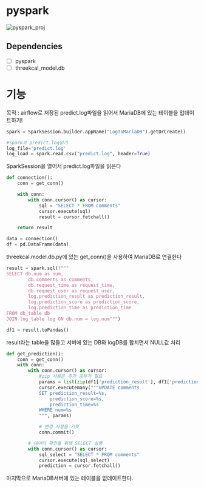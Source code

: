 # pyspark

![pyspark_proj](https://github.com/user-attachments/assets/c678225e-e5c0-4da0-9cac-b8025b5a8a74)

## Dependencies
- [ ] pyspark
- [ ] threekcal_model.db

# 기능
목적 : airflow로 저장된 predict.log파일을 읽어서 MariaDB에 있는 테이블을 업데이트하기!

```python
spark = SparkSession.builder.appName("LogToMariaDB").getOrCreate()

#Spark로 predict.log읽기
log_file='predict.log'
log_load = spark.read.csv("predict.log", header=True)
```
SparkSession을 열어서 predict.log파일을 읽은다

```python
def connection():
    conn = get_conn()

    with conn:
        with conn.cursor() as cursor:
            sql = "SELECT * FROM comments"
            cursor.execute(sql)
            result = cursor.fetchall()

    return result

data = connection()
df = pd.DataFrame(data)
```
threekcal.model.db.py에 있는 get_conn()을 사용하여 MariaDB로 연결한다

```python
result = spark.sql(f"""
SELECT db.num as num,
        db.comments as comments,
        db.request_time as request_time,
        db.request_user as request_user,
        log.prediction_result as prediction_result,
        log.prediction_score as prediction_score,
        log.prediction_time as prediction_time
FROM db_table db
JOIN log_table log ON db.num = log.num""")

df1 = result.toPandas()
```
result라는 table을 많들고 서버에 있는 DB와 logDB를 합치면서 NULL값 처리

```python
def get_prediction():
    conn = get_conn()
    with conn:
        with conn.cursor() as cursor:
            #zip 사용은 추가 공부가 필요
            params = list(zip(df1['prediction_result'], df1['prediction_score'], df1['prediction_time'], df1['num']))
            cursor.executemany("""UPDATE comments
            SET prediction_result=%s,
                prediction_score=%s,
                prediction_time=%s
            WHERE num=%s
            """, params)

            # 변경 사항을 커밋
            conn.commit()

        # 데이터 확인을 위해 SELECT 실행
        with conn.cursor() as cursor:
            sql_select = "SELECT * FROM comments"
            cursor.execute(sql_select)
            prediction = cursor.fetchall()

```
마지막으로 MariaDB서버에 있는 테이블을 없데이트한다.
